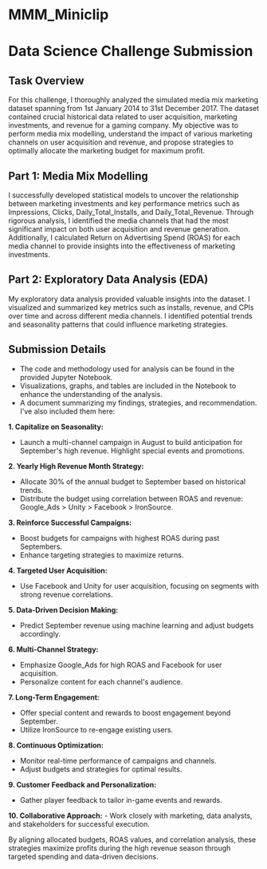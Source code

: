 # MMM_Miniclip
# Data Science Challenge Submission

## Task Overview

For this challenge, I thoroughly analyzed the simulated media mix marketing dataset spanning from 1st January 2014 to 31st December 2017. The dataset contained crucial historical data related to user acquisition, marketing investments, and revenue for a gaming company. My objective was to perform media mix modelling, understand the impact of various marketing channels on user acquisition and revenue, and propose strategies to optimally allocate the marketing budget for maximum profit.

## Part 1: Media Mix Modelling

I successfully developed statistical models to uncover the relationship between marketing investments and key performance metrics such as Impressions, Clicks, Daily_Total_Installs, and Daily_Total_Revenue. Through rigorous analysis, I identified the media channels that had the most significant impact on both user acquisition and revenue generation. Additionally, I calculated Return on Advertising Spend (ROAS) for each media channel to provide insights into the effectiveness of marketing investments.

## Part 2: Exploratory Data Analysis (EDA)

My exploratory data analysis provided valuable insights into the dataset. I visualized and summarized key metrics such as installs, revenue, and CPIs over time and across different media channels. I identified potential trends and seasonality patterns that could influence marketing strategies.

## Submission Details

- The code and methodology used for analysis can be found in the provided Jupyter Notebook.
- Visualizations, graphs, and tables are included in the Notebook to enhance the understanding of the analysis.
- A document summarizing my findings, strategies, and recommendation. I've also included them here:

**1. Capitalize on Seasonality:**
   - Launch a multi-channel campaign in August to build anticipation for September's high revenue. Highlight special events and promotions.

**2. Yearly High Revenue Month Strategy:**
   - Allocate 30% of the annual budget to September based on historical trends.
   - Distribute the budget using correlation between ROAS and revenue: Google_Ads > Unity > Facebook > IronSource.

**3. Reinforce Successful Campaigns:**
   - Boost budgets for campaigns with highest ROAS during past Septembers.
   - Enhance targeting strategies to maximize returns.

**4. Targeted User Acquisition:**
   - Use Facebook and Unity for user acquisition, focusing on segments with strong revenue correlations.

**5. Data-Driven Decision Making:**
   - Predict September revenue using machine learning and adjust budgets accordingly.

**6. Multi-Channel Strategy:**
   - Emphasize Google_Ads for high ROAS and Facebook for user acquisition.
   - Personalize content for each channel's audience.

**7. Long-Term Engagement:**
   - Offer special content and rewards to boost engagement beyond September.
   - Utilize IronSource to re-engage existing users.

**8. Continuous Optimization:**
   - Monitor real-time performance of campaigns and channels.
   - Adjust budgets and strategies for optimal results.

**9. Customer Feedback and Personalization:**
   - Gather player feedback to tailor in-game events and rewards.

**10. Collaborative Approach:**
    - Work closely with marketing, data analysts, and stakeholders for successful execution.

By aligning allocated budgets, ROAS values, and correlation analysis, these strategies maximize profits during the high revenue season through targeted spending and data-driven decisions.

